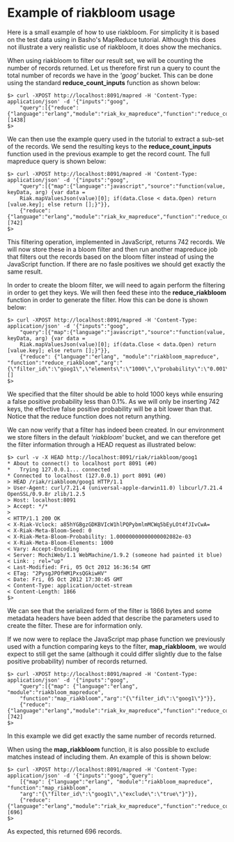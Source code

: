 Example of riakbloom usage
==========================

Here is a small example of how to use riakbloom. For simplicity it is based on the test data using in Basho's MapReduce tutorial. Although this does not illustrate a very realistic use of riakbloom, it does show the mechanics.

When using riakbloom to filter our result set, we will be counting the number of records returned. Let us therefore first run a query to count the total number of records we have in the *'goog'* bucket. This can be done using the standard **reduce_count_inputs** function as shown below:

    $> curl -XPOST http://localhost:8091/mapred -H 'Content-Type: application/json' -d '{"inputs":"goog",
        "query":[{"reduce":{"language":"erlang","module":"riak_kv_mapreduce","function":"reduce_count_inputs"}}]}'
    [1438]
    $>

We can then use the example query used in the tutorial to extract a sub-set of the records. We send the resulting keys to the **reduce_count_inputs** function used in the previous example to get the record count. The full mapreduce query is shown below:

    $> curl -XPOST http://localhost:8091/mapred -H 'Content-Type: application/json' -d '{"inputs":"goog",
        "query":[{"map":{"language":"javascript","source":"function(value, keyData, arg) {var data = 
        Riak.mapValuesJson(value)[0]; if(data.Close < data.Open) return [value.key]; else return [];}"}},
        {"reduce":{"language":"erlang","module":"riak_kv_mapreduce","function":"reduce_count_inputs"}}]}'
    [742]
    $>

This filtering operation, implemented in JavaScript, returns 742 records. We will now store these in a bloom filter and then run another mapreduce job that filters out the records based on the bloom filter instead of using the JavaScript function. If there are no fasle positives we should get exactly the same result.


In order to create the bloom filter, we will need to again perform the filtering in order to get they keys. We will then feed these into the **reduce_riakbloom** function in order to generate the filter. How this can be done is shown below:

    $> curl -XPOST http://localhost:8091/mapred -H 'Content-Type: application/json' -d '{"inputs":"goog",
        "query":[{"map":{"language":"javascript","source":"function(value, keyData, arg) {var data = 
        Riak.mapValuesJson(value)[0]; if(data.Close < data.Open) return [value.key]; else return [];}"}},
        {"reduce": {"language":"erlang", "module":"riakbloom_mapreduce", "function":"reduce_riakbloom","arg":"{\"filter_id\":\"goog1\",\"elements\":\"1000\",\"probability\":\"0.001\",\"seed\":\"0\"}"}}]}'
    []
    $>

We specified that the filter should be able to hold 1000 keys while ensuring a false positive probability less than 0.1%. As we will only be inserting 742 keys, the effective false positive probability will be a bit lower than that. Notice that the reduce function does not return anything.

We can now verify that a filter has indeed been created. In our environment we store filters in the default *'riakbloom'* bucket, and we can therefore get the filter information through a HEAD request as illustrated below:

    $> curl -v -X HEAD http://localhost:8091/riak/riakbloom/goog1
    * About to connect() to localhost port 8091 (#0)
    *   Trying 127.0.0.1... connected
    * Connected to localhost (127.0.0.1) port 8091 (#0)
    > HEAD /riak/riakbloom/goog1 HTTP/1.1
    > User-Agent: curl/7.21.4 (universal-apple-darwin11.0) libcurl/7.21.4 OpenSSL/0.9.8r zlib/1.2.5
    > Host: localhost:8091
    > Accept: */*
    > 
    < HTTP/1.1 200 OK
    < X-Riak-Vclock: a85hYGBgzGDKBVIcW1hlPQPybmlmMCWq5bEyLOt4fJIvCwA=
    < X-Riak-Meta-Bloom-Seed: 0
    < X-Riak-Meta-Bloom-Probability: 1.00000000000000002082e-03
    < X-Riak-Meta-Bloom-Elements: 1000
    < Vary: Accept-Encoding
    < Server: MochiWeb/1.1 WebMachine/1.9.2 (someone had painted it blue)
    < Link: ; rel="up"
    < Last-Modified: Fri, 05 Oct 2012 16:36:54 GMT
    < ETag: "2PysgJPOfHM1PxsQGkiwHV"
    < Date: Fri, 05 Oct 2012 17:30:45 GMT
    < Content-Type: application/octet-stream
    < Content-Length: 1866
    $>

We can see that the serialized form of the filter is 1866 bytes and some metadata headers have been added that describe the parameters used to create the filter. These are for information only.

If we now were to replace the JavaScript map phase function we previously used with a function comparing keys to the filter, **map_riakbloom**, we would expect to still get the same (although it could differ slightly due to the false positive probability) number of records returned.

    $> curl -XPOST http://localhost:8091/mapred -H 'Content-Type: application/json' -d '{"inputs":"goog",
        "query":[{"map": {"language":"erlang", "module":"riakbloom_mapreduce",
        "function":"map_riakbloom","arg":"{\"filter_id\":\"goog1\"}"}},
        {"reduce":{"language":"erlang","module":"riak_kv_mapreduce","function":"reduce_count_inputs"}}]}'
    [742]
    $>

In this example we did get exactly the same number of records returned.

When using the **map_riakbloom** function, it is also possible to exclude matches instead of including them. An example of this is shown below:

    $> curl -XPOST http://localhost:8091/mapred -H 'Content-Type: application/json' -d '{"inputs":"goog","query":
        [{"map": {"language":"erlang", "module":"riakbloom_mapreduce", "function":"map_riakbloom",
        "arg":"{\"filter_id\":\"goog1\",\"exclude\":\"true\"}"}},
        {"reduce":{"language":"erlang","module":"riak_kv_mapreduce","function":"reduce_count_inputs"}}]}'
    [696]
    $>

As expected, this returned 696 records.


